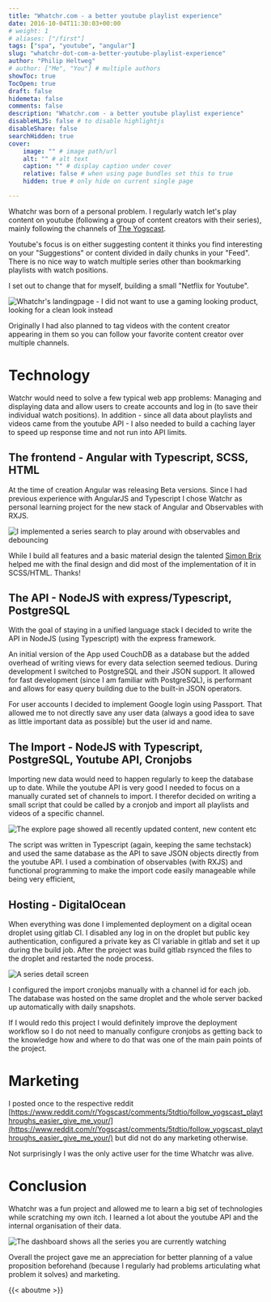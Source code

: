 ```yaml
---
title: "Whatchr.com - a better youtube playlist experience"
date: 2016-10-04T11:30:03+00:00
# weight: 1
# aliases: ["/first"]
tags: ["spa", "youtube", "angular"]
slug: "whatchr-dot-com-a-better-youtube-playlist-experience"
author: "Philip Heltweg"
# author: ["Me", "You"] # multiple authors
showToc: true
TocOpen: true
draft: false
hidemeta: false
comments: false
description: "Whatchr.com - a better youtube playlist experience"
disableHLJS: false # to disable highlightjs
disableShare: false
searchHidden: true
cover:
    image: "" # image path/url
    alt: "" # alt text
    caption: "" # display caption under cover
    relative: false # when using page bundles set this to true
    hidden: true # only hide on current single page

---
```


Whatchr was born of a personal problem. I regularly watch let's play content on youtube (following a group of content creators with their series), mainly following the channels of [The Yogscast](http://yogscast.com/).

Youtube's focus is on either suggesting content it thinks you find interesting on your "Suggestions" or content divided in daily chunks in your "Feed". There is no nice way to watch multiple series other than bookmarking playlists with watch positions.

I set out to change that for myself, building a small "Netflix for Youtube".

![Whatchr's landingpage - I did not want to use a gaming looking product, looking for a clean look instead](/img/projects/whatchr-dot-com-a-better-youtube-playlist-experience/landingpage.png#center)

Originally I had also planned to tag videos with the content creator appearing in them so you can follow your favorite content creator over multiple channels.

# Technology

Watchr would need to solve a few typical web app problems: Managing and displaying data and  allow users to create accounts and log in (to save their individual watch positions). In addition - since all data about playlists and videos came from the youtube API - I also needed to build a caching layer to speed up response time and not run into API limits.

## The frontend - Angular with Typescript, SCSS, HTML

At the time of creation Angular was releasing Beta versions. Since I had previous experience with AngularJS and Typescript I chose Watchr as personal learning project for the new stack of Angular and Observables with RXJS. 

![I implemented a series search to play around with observables and debouncing](/img/projects/whatchr-dot-com-a-better-youtube-playlist-experience/search.png#center)

While I build all features and a basic material design the talented [Simon Brix](https://simonbrix.dk/) helped me with the final design and did most of the implementation of it in SCSS/HTML. Thanks!

## The API - NodeJS with express/Typescript, PostgreSQL

With the goal of staying in a unified language stack I decided to write the API in NodeJS (using Typescript) with the express framework. 

An initial version of the App used CouchDB as a database but the added overhead of writing views for every data selection seemed tedious. During development I switched to PostgreSQL and their JSON support. It allowed for fast development (since I am familiar with PostgreSQL), is performant and allows for easy query building due to the built-in JSON operators.

For user accounts I decided to implement Google login using Passport. That allowed me to not directly save any user data (always a good idea to save as little important data as possible) but the user id and name.

## The Import - NodeJS with Typescript, PostgreSQL, Youtube API, Cronjobs

Importing new data would need to happen regularly to keep the database up to date. While the youtube API is very good I needed to focus on a manually curated set of channels to import. I therefor decided on writing a small script that could be called by a cronjob and import all playlists and videos of a specific channel.

![The explore page showed all recently updated content, new content etc](/img/projects/whatchr-dot-com-a-better-youtube-playlist-experience/explore.png#center)

The script was written in Typescript (again, keeping the same techstack) and used the same database as the API to save JSON objects directly from the youtube API. I used a combination of observables (with RXJS) and functional programming to make the import code easily manageable while being very efficient,

## Hosting - DigitalOcean

When everything was done I implemented deployment on a digital ocean droplet using gitlab CI. 
I disabled any log in on the droplet but public key authentication, configured a private key as CI variable in gitlab and set it up during the build job. After the project was build gitlab rsynced the files to the droplet and restarted the node process.

![A series detail screen](/img/projects/whatchr-dot-com-a-better-youtube-playlist-experience/seriesdetail.png#center)

I configured the import cronjobs manually with a channel id for each job. The database was hosted on the same droplet and the whole server backed up automatically with daily snapshots.

If I would redo this project I would definitely improve the deployment workflow so I do not need to manually configure cronjobs as getting back to the knowledge how and where to do that was one of the main pain points of the project.

# Marketing

I posted once to the respective reddit [https://www.reddit.com/r/Yogscast/comments/5tdtio/follow_yogscast_playthroughs_easier_give_me_your/](https://www.reddit.com/r/Yogscast/comments/5tdtio/follow_yogscast_playthroughs_easier_give_me_your/) but did not do any marketing otherwise.

Not surprisingly I was the only active user for the time Whatchr was alive.

# Conclusion

Whatchr was a fun project and allowed me to learn a big set of technologies while scratching my own itch. I learned a lot about the youtube API and the internal organisation of their data.

![The dashboard shows all the series you are currently watching](/img/projects/whatchr-dot-com-a-better-youtube-playlist-experience/dashboard.png#center)

Overall the project gave me an appreciation for better planning of a value proposition beforehand (because I regularly had problems articulating what problem it solves) and marketing.

{{< aboutme >}}